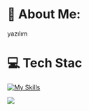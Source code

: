 # 💫 About Me:
yazılım

# 💻 Tech Stac

[![My Skills](https://skillicons.dev/icons?i=python,pytorch,tensorflow,flask,nodejs,express&perline=10)](https://skillicons.dev)




![](https://github-readme-stats.vercel.app/api/top-langs/?username=yusagulgor&theme=default&hide_border=true&include_all_commits=true&count_private=true&layout=compact)

